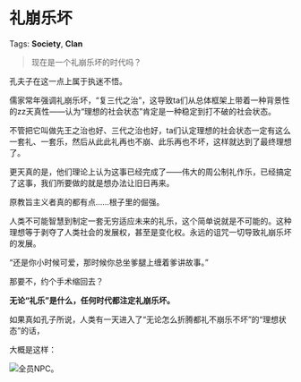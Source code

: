 # 礼崩乐坏

Tags: **Society**, **Clan**

> 现在是一个礼崩乐坏的时代吗？



孔夫子在这一点上属于执迷不悟。

儒家常年强调礼崩乐坏，“复三代之治”，这导致ta们从总体框架上带着一种背景性的zz天真性——认为“理想的社会状态”肯定是一种稳定到打不破的社会状态。

不管把它叫做先王之治也好、三代之治也好，ta们认定理想的社会状态一定有这么一套礼、一套乐，然后从此此礼再也不崩、此乐再也不坏，这样就达到了最终理想了。

更天真的是，他们理论上认为这事已经完成了——伟大的周公制礼作乐，已经搞定了这事，我们所要做的就是想办法让旧日再来。

原教旨主义者真的都有点……根子里的倔强。

人类不可能智慧到制定一套无穷适应未来的礼乐，这个简单说就是不可能的。这种理想等于剥夺了人类社会的发展权，甚至是变化权。永远的诅咒一切导致礼崩乐坏的发展。

“还是你小时候可爱，那时候你总坐爹腿上缠着爹讲故事。”

那要不，约个手术缩回去？

**无论“礼乐”是什么，任何时代都注定礼崩乐坏。**

如果真如孔子所说，人类有一天进入了“无论怎么折腾都礼不崩乐不坏”的“理想状态”的话，

大概是这样：

![](https://pic1.zhimg.com/50/v2-d760abda1ae2f32ae324a6699015dbb9_720w.jpg?source=2c26e567)全员NPC。



